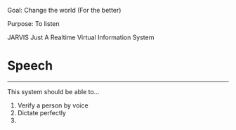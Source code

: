 Goal: Change the world (For the better)

Purpose: To listen

JARVIS
Just A Realtime Virtual Information System

# Speech

---

This system should be able to...
1. Verify a person by voice
2. Dictate perfectly
3.
